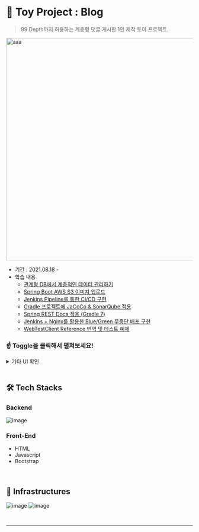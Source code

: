 # 🌱 Toy Project : Blog

> 99 Depth까지 허용하는 계층형 댓글 게시판 1인 제작 토이 프로젝트.

<img width="600" alt="aaa" src="https://user-images.githubusercontent.com/56240505/140022961-1fe0d15f-9dc3-43ef-bfdd-186f2afe9059.png">

* 기간 : 2021.08.18 -
* 학습 내용
  * [관계형 DB에서 계층적인 데이터 관리하기](https://xlffm3.github.io/spring%20data/woowacourse/hierarchy-data-with-relational-database/)
  * [Spring Boot AWS S3 이미지 업로드](https://xlffm3.github.io/spring%20&%20spring%20boot/s3-cloud-front/)
  * [Jenkins Pipeline를 통한 CI/CD 구현](https://xlffm3.github.io/devops/jenkins-pipeline/)
  * [Gradle 프로젝트에 JaCoCo & SonarQube 적용](https://xlffm3.github.io/devops/jacoco-sonarcube/)
  * [Spring REST Docs 적용 (Gradle 7)](https://xlffm3.github.io/spring%20&%20spring%20boot/rest-docs/)
  * [Jenkins + Nginx를 활용한 Blue/Green 무중단 배포 구현](https://xlffm3.github.io/devops/mock-blue-green-cd/)
  * [WebTestClient Reference 번역 및 테스트 예제](https://xlffm3.github.io/spring%20&%20spring%20boot/webtestclient/)

### ☝️ Toggle을 클릭해서 펼쳐보세요!

<details>
<summary>기타 UI 확인</summary>
<img width="600" alt="스크린샷 2021-10-29 오전 10 27 47" src="https://user-images.githubusercontent.com/56240505/140022979-0d61ae81-6e81-462b-91bd-8bdb1f23f8f4.png">
<img width="600" alt="스크린샷 2021-10-29 오전 10 28 55" src="https://user-images.githubusercontent.com/56240505/140022992-5c0265ba-e55c-4cf9-ba48-06c391f26444.png">
<img width="600" alt="스크린샷 2021-10-29 오전 10 28 55" src="https://user-images.githubusercontent.com/56240505/140024741-8ab6645a-5291-4232-a5f5-87bcbdf9709d.png">
<img width="600" alt="스크린샷 2021-10-29 오전 10 29 23" src="https://user-images.githubusercontent.com/56240505/140025070-e723a04b-0b80-4c0a-8599-40878b7fc241.png">
</details>

<br>

## 🛠 Tech Stacks

### Backend

![image](https://user-images.githubusercontent.com/56240505/140095130-dc1230d3-5608-44f4-92e5-42d5612277c2.png)

### Front-End

* HTML
* Javascript
* Bootstrap

<br>

## 🔌 Infrastructures

![image](https://user-images.githubusercontent.com/56240505/140029196-2a9cf990-8de3-4814-a1e2-03be621b53e1.png)
![image](https://user-images.githubusercontent.com/56240505/140029677-ce413385-2d35-4a9b-b1c5-64a27f2c31e7.png)

<br>

---
